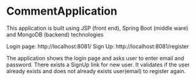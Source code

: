 # CommentApplication
This application is built using JSP (front end), Spring Boot (middle ware) and MongoDB (backend) technologies

Login page: http://localhost:8081/
Sign Up: http://localhost:8081/register

The application shows the login page and asks user to enter email and password.
There exists a SignUp link for new user. It validates if the user already exists and does not already exists user(email) to register again.
